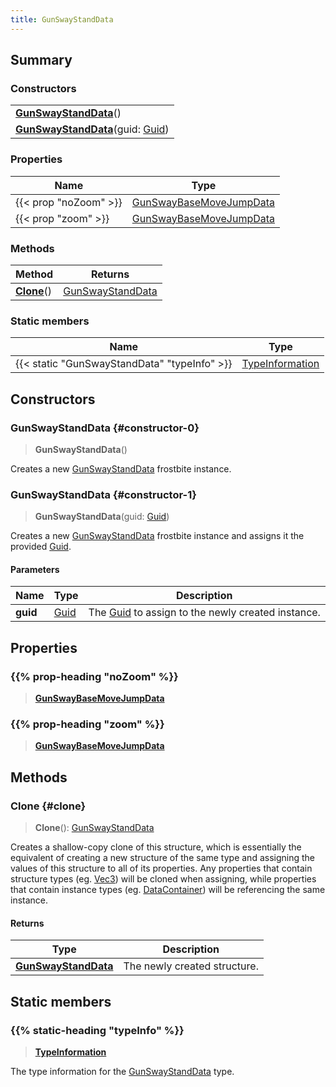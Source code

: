 ```yaml
---
title: GunSwayStandData
---
```


## Summary

### Constructors

|  |
| --- |
| **[GunSwayStandData](#constructor-0)**() |
| **[GunSwayStandData](#constructor-1)**(guid: [Guid](/vext/ref/shared/type/guid)) |

### Properties

| Name | Type |
| ---- | ---- |
| {{< prop "noZoom" >}} | [GunSwayBaseMoveJumpData](/vext/ref/fb/gunswaybasemovejumpdata) |
| {{< prop "zoom" >}} | [GunSwayBaseMoveJumpData](/vext/ref/fb/gunswaybasemovejumpdata) |

### Methods

| Method | Returns |
| ------ | ------- |
| **[Clone](#clone)**() | [GunSwayStandData](/vext/ref/fb/gunswaystanddata) |

### Static members

| Name | Type |
| ---- | ---- |
| {{< static "GunSwayStandData" "typeInfo" >}} | [TypeInformation](/vext/ref/shared/type/typeinformation) |

## Constructors

### GunSwayStandData {#constructor-0}

> **GunSwayStandData**()

Creates a new [GunSwayStandData](/vext/ref/fb/gunswaystanddata) frostbite instance.

### GunSwayStandData {#constructor-1}

> **GunSwayStandData**(guid: [Guid](/vext/ref/shared/type/guid))

Creates a new [GunSwayStandData](/vext/ref/fb/gunswaystanddata) frostbite instance and assigns it the provided [Guid](/vext/ref/shared/type/guid).

#### Parameters

| Name | Type | Description |
| ---- | ---- | ----------- |
| **guid** | [Guid](/vext/ref/shared/type/guid) | The [Guid](/vext/ref/shared/type/guid) to assign to the newly created instance. |

## Properties

### {{% prop-heading "noZoom" %}}

> **[GunSwayBaseMoveJumpData](/vext/ref/fb/gunswaybasemovejumpdata)**

### {{% prop-heading "zoom" %}}

> **[GunSwayBaseMoveJumpData](/vext/ref/fb/gunswaybasemovejumpdata)**

## Methods

### Clone {#clone}

> **Clone**(): [GunSwayStandData](/vext/ref/fb/gunswaystanddata)

Creates a shallow-copy clone of this structure, which is essentially the equivalent of creating a new structure of the same type and assigning the values of this structure to all of its properties. Any properties that contain structure types (eg. [Vec3](/vext/ref/shared/type/vec3)) will be cloned when assigning, while properties that contain instance types (eg. [DataContainer](/vext/ref/shared/type/datacontainer)) will be referencing the same instance.

#### Returns

| Type | Description |
| ---- | ----------- |
| **[GunSwayStandData](/vext/ref/fb/gunswaystanddata)** | The newly created structure. |

## Static members

### {{% static-heading "typeInfo" %}}

> **[TypeInformation](/vext/ref/shared/type/typeinformation)**

The type information for the [GunSwayStandData](/vext/ref/fb/gunswaystanddata) type.

